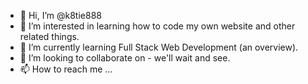 - 👋 Hi, I’m @k8tie888
- 👀 I’m interested in learning how to code my own website and other related things.
- 🌱 I’m currently learning Full Stack Web Development (an overview).
- 💞️ I’m looking to collaborate on - we'll wait and see.
- 📫 How to reach me ...

<!---
k8tie888/k8tie888 is a ✨ special ✨ repository because its `README.md` (this file) appears on your GitHub profile.
You can click the Preview link to take a look at your changes.
--->
